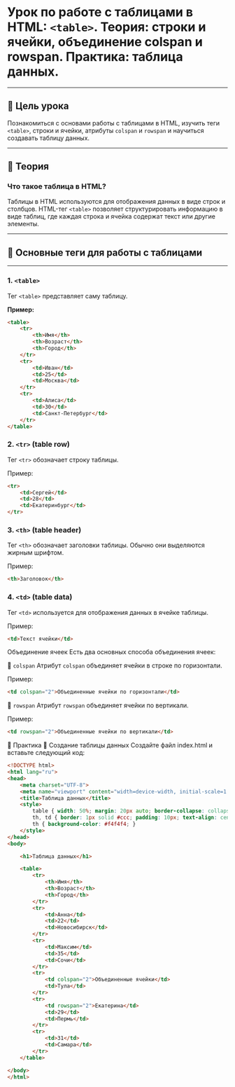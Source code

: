 # Урок по работе с таблицами в HTML: `<table>`. Теория: строки и ячейки, объединение colspan и rowspan. Практика: таблица данных.

---

## 🎯 Цель урока

Познакомиться с основами работы с таблицами в HTML, изучить теги `<table>`, строки и ячейки, атрибуты `colspan` и `rowspan` и научиться создавать таблицу данных.

---

## 📜 **Теория**

### Что такое таблица в HTML?

Таблицы в HTML используются для отображения данных в виде строк и столбцов. HTML-тег `<table>` позволяет структурировать информацию в виде таблиц, где каждая строка и ячейка содержат текст или другие элементы.

---

## 🔹 **Основные теги для работы с таблицами**

---

### **1. `<table>`**

Тег `<table>` представляет саму таблицу.

**Пример:**

```html
<table>
    <tr>
        <th>Имя</th>
        <th>Возраст</th>
        <th>Город</th>
    </tr>
    <tr>
        <td>Иван</td>
        <td>25</td>
        <td>Москва</td>
    </tr>
    <tr>
        <td>Алиса</td>
        <td>30</td>
        <td>Санкт-Петербург</td>
    </tr>
</table>
```
### **2. `<tr>` (table row)**
Тег `<tr>` обозначает строку таблицы.

Пример:

```html
<tr>
    <td>Сергей</td>
    <td>28</td>
    <td>Екатеринбург</td>
</tr>
```
### **3. `<th>` (table header)**
Тег `<th>` обозначает заголовки таблицы. Обычно они выделяются жирным шрифтом.

Пример:

```html
<th>Заголовок</th>
```
### **4. `<td>` (table data)**
Тег `<td>` используется для отображения данных в ячейке таблицы.

Пример:

```html
<td>Текст ячейки</td>
```

Объединение ячеек
Есть два основных способа объединения ячеек:

📍 `colspan`
Атрибут `colspan` объединяет ячейки в строке по горизонтали.

Пример:

```html
<td colspan="2">Объединенные ячейки по горизонтали</td>
```
📍 `rowspan`
Атрибут `rowspan` объединяет ячейки по вертикали.

Пример:

```html
<td rowspan="2">Объединенные ячейки по вертикали</td>
```

📝 Практика
🧩 Создание таблицы данных
Создайте файл index.html и вставьте следующий код:

```html
<!DOCTYPE html>
<html lang="ru">
<head>
    <meta charset="UTF-8">
    <meta name="viewport" content="width=device-width, initial-scale=1.0">
    <title>Таблица данных</title>
    <style>
        table { width: 50%; margin: 20px auto; border-collapse: collapse; }
        th, td { border: 1px solid #ccc; padding: 10px; text-align: center; }
        th { background-color: #f4f4f4; }
    </style>
</head>
<body>

    <h1>Таблица данных</h1>

    <table>
        <tr>
            <th>Имя</th>
            <th>Возраст</th>
            <th>Город</th>
        </tr>
        <tr>
            <td>Анна</td>
            <td>22</td>
            <td>Новосибирск</td>
        </tr>
        <tr>
            <td>Максим</td>
            <td>35</td>
            <td>Сочи</td>
        </tr>
        <tr>
            <td colspan="2">Объединенные ячейки</td>
            <td>Тула</td>
        </tr>
        <tr>
            <td rowspan="2">Екатерина</td>
            <td>29</td>
            <td>Пермь</td>
        </tr>
        <tr>
            <td>31</td>
            <td>Самара</td>
        </tr>
    </table>

</body>
</html>
```
